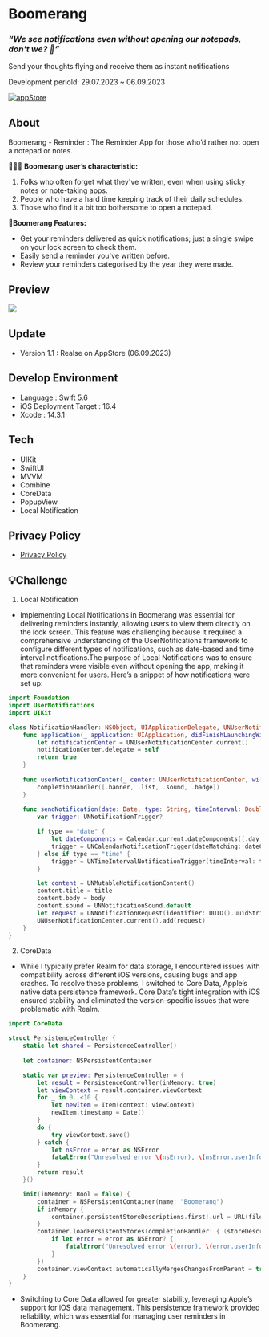 # Boomerang
### ***“We see notifications even without opening our notepads, don't we? 🤔”***
Send your thoughts flying and receive them as instant notifications

Development periold: 29.07.2023 ~ 06.09.2023

[![appStore](https://user-images.githubusercontent.com/50910456/173174832-7d395623-ceb3-4796-b718-22e550af6934.svg)](https://apps.apple.com/au/app/boomerang-reminder/id6464021812)

## About
Boomerang - Reminder : The Reminder App for those who’d rather not open a notepad or notes.

🙋🏻‍♂️ **Boomerang user’s characteristic:**

1. Folks who often forget what they've written, even when using sticky notes or note-taking apps.
2. People who have a hard time keeping track of their daily schedules.
3. Those who find it a bit too bothersome to open a notepad.

📍**Boomerang Features:**

- Get your reminders delivered as quick notifications; just a single swipe on your lock screen to check them.
- Easily send a reminder you've written before.
- Review your reminders categorised by the year they were made.

## Preview
<img src="https://github.com/wnsgur4092/Boomerang/assets/43236727/1035bb82-017d-4cde-bc31-e1bf37cdaab4">

## Update
- Version 1.1 : Realse on AppStore (06.09.2023)

## Develop Environment
- Language : Swift 5.6
- iOS Deployment Target : 16.4
- Xcode : 14.3.1

## Tech
- UIKit
- SwiftUI
- MVVM
- Combine
- CoreData
- PopupView
- Local Notification

## Privacy Policy
- [Privacy Policy](https://wnsgur4092.notion.site/Privacy-Policy-19722dcba877400784abd66352623d04)

## 💡Challenge
1. Local Notification
- Implementing Local Notifications in Boomerang was essential for delivering reminders instantly, allowing users to view them directly on the lock screen. This feature was challenging because it required a comprehensive understanding of the UserNotifications framework to configure different types of notifications, such as date-based and time interval notifications.The purpose of Local Notifications was to ensure that reminders were visible even without opening the app, making it more convenient for users. Here’s a snippet of how notifications were set up:

```swift
import Foundation
import UserNotifications
import UIKit

class NotificationHandler: NSObject, UIApplicationDelegate, UNUserNotificationCenterDelegate {
    func application(_ application: UIApplication, didFinishLaunchingWithOptions launchOptions: [UIApplication.LaunchOptionsKey: Any]?) -> Bool {
        let notificationCenter = UNUserNotificationCenter.current()
        notificationCenter.delegate = self
        return true
    }
    
    func userNotificationCenter(_ center: UNUserNotificationCenter, willPresent notification: UNNotification, withCompletionHandler completionHandler: @escaping (UNNotificationPresentationOptions) -> Void) {
        completionHandler([.banner, .list, .sound, .badge])
    }
    
    func sendNotification(date: Date, type: String, timeInterval: Double = 1, title: String, body: String) {
        var trigger: UNNotificationTrigger?

        if type == "date" {
            let dateComponents = Calendar.current.dateComponents([.day, .month, .year, .hour, .minute], from: date)
            trigger = UNCalendarNotificationTrigger(dateMatching: dateComponents, repeats: false)
        } else if type == "time" {
            trigger = UNTimeIntervalNotificationTrigger(timeInterval: timeInterval, repeats: false)
        }

        let content = UNMutableNotificationContent()
        content.title = title
        content.body = body
        content.sound = UNNotificationSound.default
        let request = UNNotificationRequest(identifier: UUID().uuidString, content: content, trigger: trigger)
        UNUserNotificationCenter.current().add(request)
    }
}
```

2. CoreData
- While I typically prefer Realm for data storage, I encountered issues with compatibility across different iOS versions, causing bugs and app crashes. To resolve these problems, I switched to Core Data, Apple’s native data persistence framework. Core Data’s tight integration with iOS ensured stability and eliminated the version-specific issues that were problematic with Realm.

```swift
import CoreData

struct PersistenceController {
    static let shared = PersistenceController()
    
    let container: NSPersistentContainer

    static var preview: PersistenceController = {
        let result = PersistenceController(inMemory: true)
        let viewContext = result.container.viewContext
        for _ in 0..<10 {
            let newItem = Item(context: viewContext)
            newItem.timestamp = Date()
        }
        do {
            try viewContext.save()
        } catch {
            let nsError = error as NSError
            fatalError("Unresolved error \(nsError), \(nsError.userInfo)")
        }
        return result
    }()

    init(inMemory: Bool = false) {
        container = NSPersistentContainer(name: "Boomerang")
        if inMemory {
            container.persistentStoreDescriptions.first!.url = URL(fileURLWithPath: "/dev/null")
        }
        container.loadPersistentStores(completionHandler: { (storeDescription, error) in
            if let error = error as NSError? {
                fatalError("Unresolved error \(error), \(error.userInfo)")
            }
        })
        container.viewContext.automaticallyMergesChangesFromParent = true
    }
}
```
- Switching to Core Data allowed for greater stability, leveraging Apple’s support for iOS data management. This persistence framework provided reliability, which was essential for managing user reminders in Boomerang.
